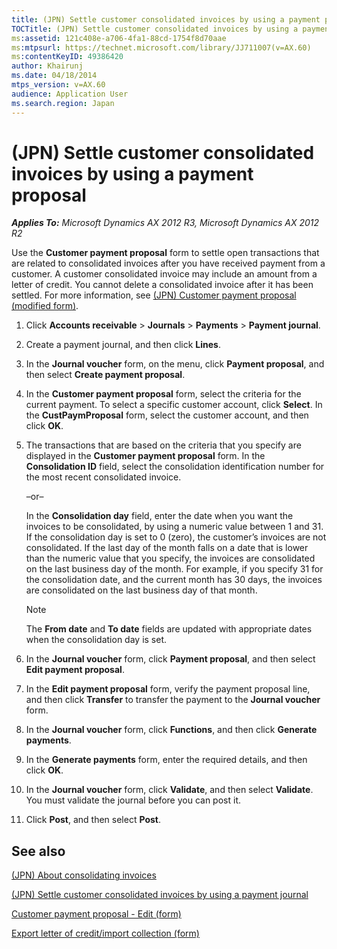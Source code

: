 ```yaml
---
title: (JPN) Settle customer consolidated invoices by using a payment proposal
TOCTitle: (JPN) Settle customer consolidated invoices by using a payment proposal
ms:assetid: 121c408e-a706-4fa1-88cd-1754f8d70aae
ms:mtpsurl: https://technet.microsoft.com/library/JJ711007(v=AX.60)
ms:contentKeyID: 49386420
author: Khairunj
ms.date: 04/18/2014
mtps_version: v=AX.60
audience: Application User
ms.search.region: Japan
---
```


# (JPN) Settle customer consolidated invoices by using a payment proposal 


_**Applies To:** Microsoft Dynamics AX 2012 R3, Microsoft Dynamics AX 2012 R2_

Use the **Customer payment proposal** form to settle open transactions that are related to consolidated invoices after you have received payment from a customer. A customer consolidated invoice may include an amount from a letter of credit. You cannot delete a consolidated invoice after it has been settled. For more information, see [(JPN) Customer payment proposal (modified form)](https://technet.microsoft.com/library/jj711015\(v=ax.60\)).

1.  Click **Accounts receivable** \> **Journals** \> **Payments** \> **Payment journal**.

2.  Create a payment journal, and then click **Lines**.

3.  In the **Journal voucher** form, on the menu, click **Payment proposal**, and then select **Create payment proposal**.

4.  In the **Customer payment proposal** form, select the criteria for the current payment. To select a specific customer account, click **Select**. In the **CustPaymProposal** form, select the customer account, and then click **OK**.

5.  The transactions that are based on the criteria that you specify are displayed in the **Customer payment proposal** form. In the **Consolidation ID** field, select the consolidation identification number for the most recent consolidated invoice.
    
    –or–
    
    In the **Consolidation day** field, enter the date when you want the invoices to be consolidated, by using a numeric value between 1 and 31. If the consolidation day is set to 0 (zero), the customer’s invoices are not consolidated. If the last day of the month falls on a date that is lower than the numeric value that you specify, the invoices are consolidated on the last business day of the month. For example, if you specify 31 for the consolidation date, and the current month has 30 days, the invoices are consolidated on the last business day of that month.
    

    > [!NOTE]
    > <P>The <STRONG>From date</STRONG> and <STRONG>To date</STRONG> fields are updated with appropriate dates when the consolidation day is set.</P>



6.  In the **Journal voucher** form, click **Payment proposal**, and then select **Edit payment proposal**.

7.  In the **Edit payment proposal** form, verify the payment proposal line, and then click **Transfer** to transfer the payment to the **Journal voucher** form.

8.  In the **Journal voucher** form, click **Functions**, and then click **Generate payments**.

9.  In the **Generate payments** form, enter the required details, and then click **OK**.

10. In the **Journal voucher** form, click **Validate**, and then select **Validate**. You must validate the journal before you can post it.

11. Click **Post**, and then select **Post**.

## See also

[(JPN) About consolidating invoices](jpn-about-consolidating-invoices.md)

[(JPN) Settle customer consolidated invoices by using a payment journal](jpn-settle-customer-consolidated-invoices-by-using-a-payment-journal.md)

[Customer payment proposal - Edit (form)](https://technet.microsoft.com/library/aa554074\(v=ax.60\))

[Export letter of credit/import collection (form)](https://technet.microsoft.com/library/hh208689\(v=ax.60\))

  


